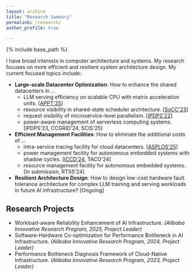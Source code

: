```yaml
---
layout: archive
title: "Research Summary"
permalink: /research/
author_profile: true

---
```


{% include base_path %}

I have broad interests in computer architecture and systems. My research focuses on more efficient and resilient system architecture design. My current focused topics include:

- **Large-scale Datacenter Optimization**: How to enhance the shared datacenters in ... 
  - LLM serving efficiency on scalable CPU with matrix acceleration units.  [[APPT'25](/files/xinkai_asymserve_appt2025.pdf)]
  - resource visibility in shared-state scheduler architecture. [[SoCC'23](/files/xinkai_not_all_socc2023.pdf)]
  - request visibility of microservice-level parallelism. [[IPDPS'22](/files/xinkai_exploring_efficient_ipdps2022.pdf)]
  - power-aware management of serverless computing systems. [IPDPS'23, CCGRID'24, SCIS'25]
- **Efficient Management Facilities**: How to eliminate the additional costs of ...
  - intra-service tracing facility for cloud datacenters. [[ASPLOS'25](/files/xinkai-asplos2025.pdf)]
  - power management facility for autonomous embedded systems with shadow cycles. [[ICCD'24](/files/xinkai_continuous_energy_iccd2024.pdf), TACO'24]
  - resource management facility for autonomous embedded systems. [In submission, RTSS'24]
- **Resilient Architecture Design**: How to design low-cost hardware fault tolerance architecture for complex LLM training and serving workloads in future AI infrastructure? [Ongoing]

## Research Projects

- Workload-aware Reliability Enhancement of AI Infrastructure. *(Alibaba Innovative Research Program, 2025, Project Leader)*
- Software-Hardware Co-optimization for Performance Bottleneck in AI Infrastructure. *(Alibaba Innovative Research Program, 2024, Project Leader)*
- Performance Bottleneck Diagnosis Framework of Cloud-Native Infrastructure. *(Alibaba Innovative Research Program, 2023, Project Leader)*
<!-- - Research for. *(NSFC Joint Fund for Regional Innovation and Development, 2024-2027, Participate)* -->
<!-- - Research for. *(NSFC Excellent Young Scientists Fund, 2022-2024, Participate)* -->
